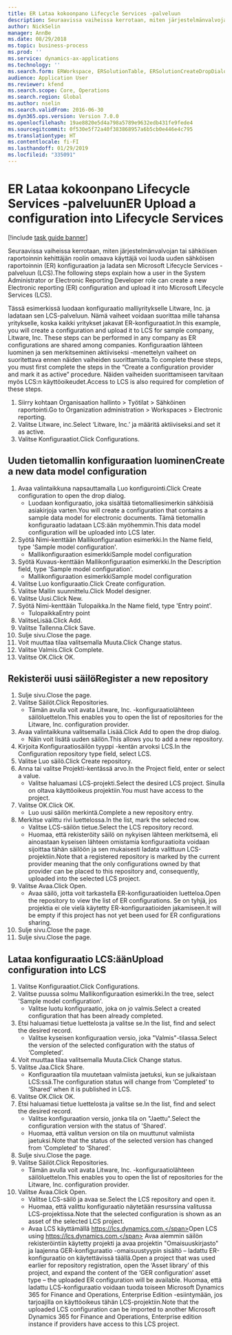 ```yaml
---
title: ER Lataa kokoonpano Lifecycle Services -palveluun
description: Seuraavissa vaiheissa kerrotaan, miten järjestelmänvalvojan tai sähköisen raportoinnin kehittäjän roolin omaava käyttäjä voi luoda uuden sähköisen raportoinnin (ER) konfiguraation ja ladata sen Microsoft Lifecycle Services -palveluun (LCS).
author: NickSelin
manager: AnnBe
ms.date: 08/29/2018
ms.topic: business-process
ms.prod: ''
ms.service: dynamics-ax-applications
ms.technology: ''
ms.search.form: ERWorkspace, ERSolutionTable, ERSolutionCreateDropDialog, ERDataModelDesigner, ERDataModelContentsItemCreationDialog, ERSolutionRepositoryTable, ERSolutionRepositoryCreateDropDialog, ERSolutionImport
audience: Application User
ms.reviewer: kfend
ms.search.scope: Core, Operations
ms.search.region: Global
ms.author: nselin
ms.search.validFrom: 2016-06-30
ms.dyn365.ops.version: Version 7.0.0
ms.openlocfilehash: 19ae8820e5d4a798a5789e9632edb431fe9fede4
ms.sourcegitcommit: 0f530e5f72a40f383868957a6b5cb0e446e4c795
ms.translationtype: HT
ms.contentlocale: fi-FI
ms.lasthandoff: 01/29/2019
ms.locfileid: "335091"
---
```

# <a name="er-upload-a-configuration-into-lifecycle-services"></a><span data-ttu-id="a666f-103">ER Lataa kokoonpano Lifecycle Services -palveluun</span><span class="sxs-lookup"><span data-stu-id="a666f-103">ER Upload a configuration into Lifecycle Services</span></span>

[!include [task guide banner](../../includes/task-guide-banner.md)]

<span data-ttu-id="a666f-104">Seuraavissa vaiheissa kerrotaan, miten järjestelmänvalvojan tai sähköisen raportoinnin kehittäjän roolin omaava käyttäjä voi luoda uuden sähköisen raportoinnin (ER) konfiguraation ja ladata sen Microsoft Lifecycle Services -palveluun (LCS).</span><span class="sxs-lookup"><span data-stu-id="a666f-104">The following steps explain how a user in the System Administrator or Electronic Reporting Developer role can create a new Electronic reporting (ER) configuration and upload it into Microsoft Lifecycle Services (LCS).</span></span>

<span data-ttu-id="a666f-105">Tässä esimerkissä luodaan konfiguraatio malliyritykselle Litware, Inc. ja ladataan sen LCS-palveluun. Nämä vaiheet voidaan suorittaa mille tahansa yritykselle, koska kaikki yritykset jakavat ER-konfiguraatiot.</span><span class="sxs-lookup"><span data-stu-id="a666f-105">In this example, you will create a configuration and upload it to LCS for sample company, Litware, Inc. These steps can be performed in any company as ER configurations are shared among companies.</span></span> <span data-ttu-id="a666f-106">Konfiguraation lähteen luominen ja sen merkitseminen aktiiviseksi -menettelyn vaiheet on suoritettava ennen näiden vaiheiden suorittamista.</span><span class="sxs-lookup"><span data-stu-id="a666f-106">To complete these steps, you must first complete the steps in the “Create a configuration provider and mark it as active” procedure.</span></span> <span data-ttu-id="a666f-107">Näiden vaiheiden suorittamiseen tarvitaan myös LCS:n käyttöoikeudet.</span><span class="sxs-lookup"><span data-stu-id="a666f-107">Access to LCS is also required for completion of these steps.</span></span>

1. <span data-ttu-id="a666f-108">Siirry kohtaan Organisaation hallinto > Työtilat > Sähköinen raportointi.</span><span class="sxs-lookup"><span data-stu-id="a666f-108">Go to Organization administration > Workspaces > Electronic reporting.</span></span>
2. <span data-ttu-id="a666f-109">Valitse Litware, inc.</span><span class="sxs-lookup"><span data-stu-id="a666f-109">Select ‘Litware, Inc.’</span></span> <span data-ttu-id="a666f-110">ja määritä aktiiviseksi.</span><span class="sxs-lookup"><span data-stu-id="a666f-110">and set it as active.</span></span>
3. <span data-ttu-id="a666f-111">Valitse Konfiguraatiot.</span><span class="sxs-lookup"><span data-stu-id="a666f-111">Click Configurations.</span></span>

## <a name="create-a-new-data-model-configuration"></a><span data-ttu-id="a666f-112">Uuden tietomallin konfiguraation luominen</span><span class="sxs-lookup"><span data-stu-id="a666f-112">Create a new data model configuration</span></span>
1. <span data-ttu-id="a666f-113">Avaa valintaikkuna napsauttamalla Luo konfigurointi.</span><span class="sxs-lookup"><span data-stu-id="a666f-113">Click Create configuration to open the drop dialog.</span></span>
    * <span data-ttu-id="a666f-114">Luodaan konfiguraatio, joka sisältää tietomalliesimerkin sähköisiä asiakirjoja varten.</span><span class="sxs-lookup"><span data-stu-id="a666f-114">You will create a configuration that contains a sample data model for electronic documents.</span></span> <span data-ttu-id="a666f-115">Tämä tietomallin konfiguraatio ladataan LCS:ään myöhemmin.</span><span class="sxs-lookup"><span data-stu-id="a666f-115">This data model configuration will be uploaded into LCS later.</span></span>  
2. <span data-ttu-id="a666f-116">Syötä Nimi-kenttään Mallikonfiguraation esimerkki.</span><span class="sxs-lookup"><span data-stu-id="a666f-116">In the Name field, type 'Sample model configuration'.</span></span>
    * <span data-ttu-id="a666f-117">Mallikonfiguraation esimerkki</span><span class="sxs-lookup"><span data-stu-id="a666f-117">Sample model configuration</span></span>  
3. <span data-ttu-id="a666f-118">Syötä Kuvaus-kenttään Mallikonfiguraation esimerkki.</span><span class="sxs-lookup"><span data-stu-id="a666f-118">In the Description field, type 'Sample model configuration'.</span></span>
    * <span data-ttu-id="a666f-119">Mallikonfiguraation esimerkki</span><span class="sxs-lookup"><span data-stu-id="a666f-119">Sample model configuration</span></span>  
4. <span data-ttu-id="a666f-120">Valitse Luo konfiguraatio.</span><span class="sxs-lookup"><span data-stu-id="a666f-120">Click Create configuration.</span></span>
5. <span data-ttu-id="a666f-121">Valitse Mallin suunnittelu.</span><span class="sxs-lookup"><span data-stu-id="a666f-121">Click Model designer.</span></span>
6. <span data-ttu-id="a666f-122">Valitse Uusi.</span><span class="sxs-lookup"><span data-stu-id="a666f-122">Click New.</span></span>
7. <span data-ttu-id="a666f-123">Syötä Nimi-kenttään Tulopaikka.</span><span class="sxs-lookup"><span data-stu-id="a666f-123">In the Name field, type 'Entry point'.</span></span>
    * <span data-ttu-id="a666f-124">Tulopaikka</span><span class="sxs-lookup"><span data-stu-id="a666f-124">Entry point</span></span>  
8. <span data-ttu-id="a666f-125">ValitseLisää.</span><span class="sxs-lookup"><span data-stu-id="a666f-125">Click Add.</span></span>
9. <span data-ttu-id="a666f-126">Valitse Tallenna.</span><span class="sxs-lookup"><span data-stu-id="a666f-126">Click Save.</span></span>
10. <span data-ttu-id="a666f-127">Sulje sivu.</span><span class="sxs-lookup"><span data-stu-id="a666f-127">Close the page.</span></span>
11. <span data-ttu-id="a666f-128">Voit muuttaa tilaa valitsemalla Muuta.</span><span class="sxs-lookup"><span data-stu-id="a666f-128">Click Change status.</span></span>
12. <span data-ttu-id="a666f-129">Valitse Valmis.</span><span class="sxs-lookup"><span data-stu-id="a666f-129">Click Complete.</span></span>
13. <span data-ttu-id="a666f-130">Valitse OK.</span><span class="sxs-lookup"><span data-stu-id="a666f-130">Click OK.</span></span>

## <a name="register-a-new--repository"></a><span data-ttu-id="a666f-131">Rekisteröi uusi säilö</span><span class="sxs-lookup"><span data-stu-id="a666f-131">Register a new  repository</span></span>
1. <span data-ttu-id="a666f-132">Sulje sivu.</span><span class="sxs-lookup"><span data-stu-id="a666f-132">Close the page.</span></span>
2. <span data-ttu-id="a666f-133">Valitse Säilöt.</span><span class="sxs-lookup"><span data-stu-id="a666f-133">Click Repositories.</span></span>
    * <span data-ttu-id="a666f-134">Tämän avulla voit avata Litware, Inc. -konfiguraatiolähteen säilöluettelon.</span><span class="sxs-lookup"><span data-stu-id="a666f-134">This enables you to open the list of repositories for the Litware, Inc. configuration provider.</span></span>  
3. <span data-ttu-id="a666f-135">Avaa valintaikkuna valitsemalla Lisää.</span><span class="sxs-lookup"><span data-stu-id="a666f-135">Click Add to open the drop dialog.</span></span>
    * <span data-ttu-id="a666f-136">Näin voit lisätä uuden säilön.</span><span class="sxs-lookup"><span data-stu-id="a666f-136">This allows you to add a new repository.</span></span>  
4. <span data-ttu-id="a666f-137">Kirjoita Konfiguraatiosäilön tyyppi -kentän arvoksi LCS.</span><span class="sxs-lookup"><span data-stu-id="a666f-137">In the Configuration repository type field, select LCS.</span></span>
5. <span data-ttu-id="a666f-138">Valitse Luo säilö.</span><span class="sxs-lookup"><span data-stu-id="a666f-138">Click Create repository.</span></span>
6. <span data-ttu-id="a666f-139">Anna tai valitse Projekti-kentässä arvo.</span><span class="sxs-lookup"><span data-stu-id="a666f-139">In the Project field, enter or select a value.</span></span>
    * <span data-ttu-id="a666f-140">Valitse haluamasi LCS-projekti.</span><span class="sxs-lookup"><span data-stu-id="a666f-140">Select the desired LCS project.</span></span> <span data-ttu-id="a666f-141">Sinulla on oltava käyttöoikeus projektiin.</span><span class="sxs-lookup"><span data-stu-id="a666f-141">You must have access to the project.</span></span>  
7. <span data-ttu-id="a666f-142">Valitse OK.</span><span class="sxs-lookup"><span data-stu-id="a666f-142">Click OK.</span></span>
    * <span data-ttu-id="a666f-143">Luo uusi säilön merkintä.</span><span class="sxs-lookup"><span data-stu-id="a666f-143">Complete a new repository entry.</span></span>  
8. <span data-ttu-id="a666f-144">Merkitse valittu rivi luettelossa.</span><span class="sxs-lookup"><span data-stu-id="a666f-144">In the list, mark the selected row.</span></span>
    * <span data-ttu-id="a666f-145">Valitse LCS-säilön tietue.</span><span class="sxs-lookup"><span data-stu-id="a666f-145">Select the LCS repository record.</span></span>  
    * <span data-ttu-id="a666f-146">Huomaa, että rekisteröity säilö on nykyisen lähteen merkitsemä, eli ainoastaan kyseisen lähteen omistamia konfiguraatioita voidaan sijoittaa tähän säilöön ja sen mukaisesti ladata valittuun LCS-projektiin.</span><span class="sxs-lookup"><span data-stu-id="a666f-146">Note that a registered repository is marked by the current provider meaning that the only configurations owned by that provider can be placed to this repository and, consequently, uploaded into the selected LCS project.</span></span>  
9. <span data-ttu-id="a666f-147">Valitse Avaa.</span><span class="sxs-lookup"><span data-stu-id="a666f-147">Click Open.</span></span>
    * <span data-ttu-id="a666f-148">Avaa säilö, jotta voit tarkastella ER-konfiguraatioiden luetteloa.</span><span class="sxs-lookup"><span data-stu-id="a666f-148">Open the repository to view the list of ER configurations.</span></span> <span data-ttu-id="a666f-149">Se on tyhjä, jos projektia ei ole vielä käytetty ER-konfiguraatioiden jakamiseen.</span><span class="sxs-lookup"><span data-stu-id="a666f-149">It will be empty if this project has not yet been used for ER configurations sharing.</span></span>  
10. <span data-ttu-id="a666f-150">Sulje sivu.</span><span class="sxs-lookup"><span data-stu-id="a666f-150">Close the page.</span></span>
11. <span data-ttu-id="a666f-151">Sulje sivu.</span><span class="sxs-lookup"><span data-stu-id="a666f-151">Close the page.</span></span>

## <a name="upload-configuration-into-lcs"></a><span data-ttu-id="a666f-152">Lataa konfiguraatio LCS:ään</span><span class="sxs-lookup"><span data-stu-id="a666f-152">Upload configuration into LCS</span></span>
1. <span data-ttu-id="a666f-153">Valitse Konfiguraatiot.</span><span class="sxs-lookup"><span data-stu-id="a666f-153">Click Configurations.</span></span>
2. <span data-ttu-id="a666f-154">Valitse puussa solmu Mallikonfiguraation esimerkki.</span><span class="sxs-lookup"><span data-stu-id="a666f-154">In the tree, select 'Sample model configuration'.</span></span>
    * <span data-ttu-id="a666f-155">Valitse luotu konfiguraatio, joka on jo valmis.</span><span class="sxs-lookup"><span data-stu-id="a666f-155">Select a created configuration that has been already completed.</span></span>  
3. <span data-ttu-id="a666f-156">Etsi haluamasi tietue luettelosta ja valitse se.</span><span class="sxs-lookup"><span data-stu-id="a666f-156">In the list, find and select the desired record.</span></span>
    * <span data-ttu-id="a666f-157">Valitse kyseisen konfiguraation versio, joka "Valmis"-tilassa.</span><span class="sxs-lookup"><span data-stu-id="a666f-157">Select the version of the selected configuration with the status of ‘Completed’.</span></span>  
4. <span data-ttu-id="a666f-158">Voit muuttaa tilaa valitsemalla Muuta.</span><span class="sxs-lookup"><span data-stu-id="a666f-158">Click Change status.</span></span>
5. <span data-ttu-id="a666f-159">Valitse Jaa.</span><span class="sxs-lookup"><span data-stu-id="a666f-159">Click Share.</span></span>
    * <span data-ttu-id="a666f-160">Konfiguraation tila muutetaan valmiista jaetuksi, kun se julkaistaan LCS:ssä.</span><span class="sxs-lookup"><span data-stu-id="a666f-160">The configuration status will change from ‘Completed’ to ‘Shared’ when it is published in LCS.</span></span>  
6. <span data-ttu-id="a666f-161">Valitse OK.</span><span class="sxs-lookup"><span data-stu-id="a666f-161">Click OK.</span></span>
7. <span data-ttu-id="a666f-162">Etsi haluamasi tietue luettelosta ja valitse se.</span><span class="sxs-lookup"><span data-stu-id="a666f-162">In the list, find and select the desired record.</span></span>
    * <span data-ttu-id="a666f-163">Valitse konfiguraation versio, jonka tila on "Jaettu".</span><span class="sxs-lookup"><span data-stu-id="a666f-163">Select the configuration version with the status of 'Shared'.</span></span>  
    * <span data-ttu-id="a666f-164">Huomaa, että valitun version on tila on muuttunut valmiista jaetuksi.</span><span class="sxs-lookup"><span data-stu-id="a666f-164">Note that the status of the selected version has changed from ‘Completed’ to ‘Shared’.</span></span>  
8. <span data-ttu-id="a666f-165">Sulje sivu.</span><span class="sxs-lookup"><span data-stu-id="a666f-165">Close the page.</span></span>
9. <span data-ttu-id="a666f-166">Valitse Säilöt.</span><span class="sxs-lookup"><span data-stu-id="a666f-166">Click Repositories.</span></span>
    * <span data-ttu-id="a666f-167">Tämän avulla voit avata Litware, Inc. -konfiguraatiolähteen säilöluettelon.</span><span class="sxs-lookup"><span data-stu-id="a666f-167">This enables you to open the list of repositories for the Litware, Inc. configuration provider.</span></span>  
10. <span data-ttu-id="a666f-168">Valitse Avaa.</span><span class="sxs-lookup"><span data-stu-id="a666f-168">Click Open.</span></span>
    * <span data-ttu-id="a666f-169">Valitse LCS-säilö ja avaa se.</span><span class="sxs-lookup"><span data-stu-id="a666f-169">Select the LCS repository and open it.</span></span>  
    * <span data-ttu-id="a666f-170">Huomaa, että valittu konfiguraatio näytetään resurssina valitussa LCS-projektissa.</span><span class="sxs-lookup"><span data-stu-id="a666f-170">Note that the selected configuration is shown as an asset of the selected LCS project.</span></span>  
    * <span data-ttu-id="a666f-171">Avaa LCS käyttämällä https://lcs.dynamics.com.</span><span class="sxs-lookup"><span data-stu-id="a666f-171">Open LCS using https://lcs.dynamics.com.</span></span> <span data-ttu-id="a666f-172">Avaa aiemmin säilön rekisteröintiin käytetty projekti ja avaa projektin "Omaisuuskirjasto" ja laajenna GER-konfiguraatio -omaisuustyypin sisältö – ladattu ER-konfiguraatio on käytettävissä täällä.</span><span class="sxs-lookup"><span data-stu-id="a666f-172">Open a project that was used earlier for repository registration, open the ‘Asset library’ of this project, and expand the content of the ‘GER configuration’ asset type – the uploaded ER configuration will be available.</span></span> <span data-ttu-id="a666f-173">Huomaa, että ladattu LCS-konfiguraatio voidaan tuoda toiseen Microsoft Dynamics 365 for Finance and Operations, Enterprise Edition -esiintymään, jos tarjoajilla on käyttöoikeus tähän LCS-projektiin.</span><span class="sxs-lookup"><span data-stu-id="a666f-173">Note that the uploaded LCS configuration can be imported to another Microsoft Dynamics 365 for Finance and Operations, Enterprise edition instance if providers have access to this LCS project.</span></span>  

